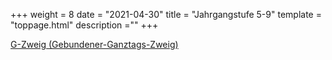 +++
weight = 8
date = "2021-04-30"
title = "Jahrgangstufe 5-9"
template = "toppage.html"
description =""
+++

[G-Zweig (Gebundener-Ganztags-Zweig)](/schullebenseiten/g-zweig)